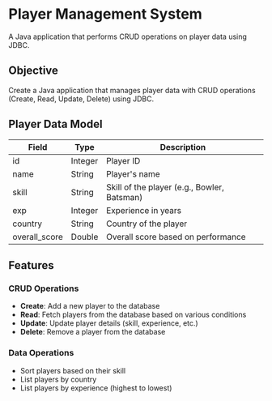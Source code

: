 # Player Management System

A Java application that performs CRUD operations on player data using JDBC.

## Objective

Create a Java application that manages player data with CRUD operations (Create, Read, Update, Delete) using JDBC.

## Player Data Model

| Field         | Type    | Description                                    |
|---------------|---------|------------------------------------------------|
| id            | Integer | Player ID                                      |
| name          | String  | Player's name                                  |
| skill         | String  | Skill of the player (e.g., Bowler, Batsman)   |
| exp           | Integer | Experience in years                            |
| country       | String  | Country of the player                         |
| overall_score | Double  | Overall score based on performance            |

## Features

### CRUD Operations

- **Create**: Add a new player to the database
- **Read**: Fetch players from the database based on various conditions
- **Update**: Update player details (skill, experience, etc.)
- **Delete**: Remove a player from the database

### Data Operations

- Sort players based on their skill
- List players by country
- List players by experience (highest to lowest)
